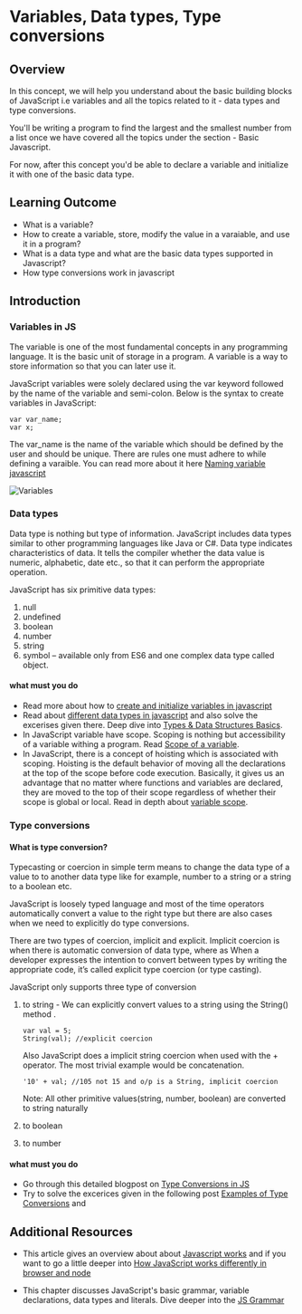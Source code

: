 # Variables, Data types, Type conversions

## Overview
 
In this concept, we will help you understand about the basic building blocks of JavaScript i.e variables and all the topics related to it - data types and type conversions.

You'll be writing a program to find the largest and the smallest number from a list once we have covered all the topics under the section - Basic Javascript.

For now, after this concept you'd be able to declare a variable and initialize it with one of the basic data type.


## Learning Outcome

- What is a variable?
- How to create a variable, store, modify the value in a varaiable, and use it in a program?
- What is a data type and what are the basic data types supported in Javascript?
- How type conversions work in javascript


## Introduction

### Variables in JS

The variable is one of the most fundamental concepts in any programming language. It is the basic unit of storage in a program. A variable is a way to store information so that you can later use it.

JavaScript variables were solely declared using the var keyword followed by the name of the variable and semi-colon. Below is the syntax to create variables in JavaScript:

```
var var_name;
var x;
```

The var_name is the name of the variable which should be defined by the user and should be unique. There are rules one must adhere to while defining a varaible. You can read more about it here  [Naming variable javascript](https://www.dummies.com/web-design-development/javascript/naming-javascript-variables/)

![Variables](https://scotch-res.cloudinary.com/image/upload/dpr_2,w_800,q_auto:good,f_auto/media/8976/bNTL1QI3RFebh7C1JPYC_variable%20hoisting.png)

### Data types 

Data type is nothing but type of information.
JavaScript includes data types similar to other programming languages like Java or C#. Data type indicates characteristics of data. It tells the compiler whether the data value is numeric, alphabetic, date etc., so that it can perform the appropriate operation.

JavaScript has six primitive data types:

1. null
2. undefined
3. boolean
4. number
5. string
6. symbol – available only from ES6
and one complex data type called object.

#### what must you do

- Read more about how to [create and initialize variables in javascript](https://www.w3schools.com/js/js_variables.asp)
- Read about [different data types in javascript](https://javascript.info/types) and also solve the excerises given there. Deep dive into [Types & Data Structures Basics](https://codeburst.io/javascript-essentials-types-data-structures-3ac039f9877b).
- In JavaScript variable have scope. Scoping is nothing but accessibility of a variable withing a program. Read [Scope of a variable](https://scotch.io/tutorials/understanding-scope-in-javascript).
- In JavaScript, there is a concept of hoisting which is associated with scoping. Hoisting is the default behavior of moving all the declarations at the top of the scope before code execution. Basically, it gives us an advantage that no matter where functions and variables are declared, they are moved to the top of their scope regardless of whether their scope is global or local. Read in depth about [variable scope](http://javascriptissexy.com/javascript-variable-scope-and-hoisting-explained/).

### Type conversions
#### What is type conversion?
Typecasting or coercion in simple term means to change the data type of a value to to another data type like for example, number to a string or a string to a boolean etc.


JavaScript is loosely typed language and most of the time operators automatically convert a value to the right type but there are also cases when we need to explicitly do type conversions.

There are two types of coercion, implicit and explicit. Implicit coercion is when there is automatic conversion of data type, where as When a developer expresses the intention to convert between types by writing the appropriate code, it’s called explicit type coercion (or type casting).

JavaScript only supports three type of conversion
1. to string - We can explicitly convert values to a string using the String() method .
   ```
   var val = 5;
   String(val); //explicit coercion
   ```
   
   Also JavaScript does a implicit string coercion when used with the + operator. The most trivial example would be            concatenation.
   
   ```
   '10' + val; //105 not 15 and o/p is a String, implicit coercion 
   ```
   Note: All other primitive values(string, number, boolean) are converted to string naturally
   
2. to boolean
3. to number


#### what must you do
- Go through this detailed blogpost on [Type Conversions in JS](https://www.dyn-web.com/javascript/type/)
- Try to solve the excerices given in the following post [Examples of Type Conversions](https://javascript.info/type-conversions) and 


## Additional Resources

- This article gives an overview about about [Javascript works](https://blog.sessionstack.com/how-does-javascript-actually-work-part-1-b0bacc073cf) and if you want to go a little deeper into [How JavaScript works differently in browser and node](https://itnext.io/how-javascript-works-in-browser-and-node-ab7d0d09ac2f)

- This chapter discusses JavaScript's basic grammar, variable declarations, data types and literals. Dive deeper into the [JS Grammar](https://developer.mozilla.org/en-US/docs/Web/JavaScript/Guide/Grammar_and_Types)


